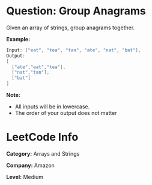 ﻿# Question: Group Anagrams

Given an array of strings, group anagrams together.

**Example:**

```c#
Input: ["eat", "tea", "tan", "ate", "nat", "bat"],
Output:
[
  ["ate","eat","tea"],
  ["nat","tan"],
  ["bat"]
]
```

**Note:**

- All inputs will be in lowercase.
- The order of your output does not matter

# LeetCode Info

**Category:** Arrays and Strings

**Company:** Amazon

**Level:** Medium